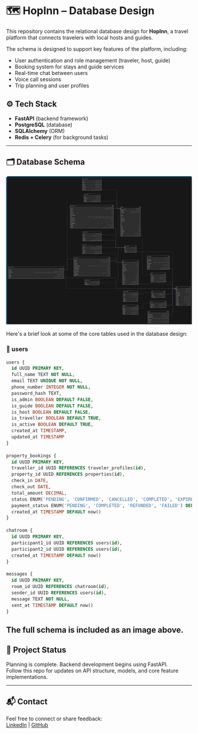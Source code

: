 # 🗺️ HopInn – Database Design

This repository contains the relational database design for **HopInn**, a travel platform that connects travelers with local hosts and guides.

The schema is designed to support key features of the platform, including:

- User authentication and role management (traveler, host, guide)
- Booking system for stays and guide services
- Real-time chat between users
- Voice call sessions
- Trip planning and user profiles

## ⚙️ Tech Stack

- **FastAPI** (backend framework)
- **PostgreSQL** (database)
- **SQLAlchemy** (ORM)
- **Redis + Celery** (for background tasks)

---

## 🗂️ Database Schema

![HopInn Database Design](./db_design.png)


Here's a brief look at some of the core tables used in the database design:

### 🔹 users
```sql
users {
  id UUID PRIMARY KEY,
  full_name TEXT NOT NULL,
  email TEXT UNIQUE NOT NULL,
  phone_number INTEGER NOT NULL,
  password_hash TEXT,
  is_admin BOOLEAN DEFAULT FALSE,
  is_guide BOOLEAN DEFAULT FALSE,
  is_host BOOLEAN DEFAULT FALSE,
  is_traveller BOOLEAN DEFAULT TRUE,
  is_active BOOLEAN DEFAULT TRUE,
  created_at TIMESTAMP,
  updated_at TIMESTAMP
}

property_bookings {
  id UUID PRIMARY KEY,
  traveller_id UUID REFERENCES traveler_profiles(id),
  property_id UUID REFERENCES properties(id),
  check_in DATE,
  check_out DATE,
  total_amount DECIMAL,
  status ENUM('PENDING', 'CONFIRMED', 'CANCELLED', 'COMPLETED', 'EXPIRED', 'DECLINED') DEFAULT 'PENDING',
  payment_status ENUM('PENDING', 'COMPLETED', 'REFUNDED', 'FAILED') DEFAULT 'PENDING',
  created_at TIMESTAMP DEFAULT now()
}

chatroom {
  id UUID PRIMARY KEY,
  participant1_id UUID REFERENCES users(id),
  participant2_id UUID REFERENCES users(id),
  created_at TIMESTAMP DEFAULT now()
}

messages {
  id UUID PRIMARY KEY,
  room_id UUID REFERENCES chatroom(id),
  sender_id UUID REFERENCES users(id),
  message TEXT NOT NULL,
  sent_at TIMESTAMP DEFAULT now()
}
```
The full schema is included as an image above.
---

## 📌 Project Status

Planning is complete. Backend development begins using FastAPI.  
Follow this repo for updates on API structure, models, and core feature implementations.

---

## 📬 Contact

Feel free to connect or share feedback:  
[LinkedIn](https://www.linkedin.com/in/vivek-venmanassery) | [GitHub](https://github.com/Vivek-venmanassery-sunilkumar)
